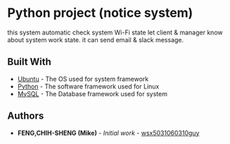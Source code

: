 # Python project (notice system)

this system automatic check system Wi-Fi state let client & manager know about system work state.
it can send email & slack message.

## Built With

* [Ubuntu](https://www.ubuntu.com/) - The OS used for system framework
* [Python](https://www.python.org/) - The software framework used for Linux
* [MySQL](https://www.mysql.com/) - The Database framework used for system


## Authors

* **FENG,CHIH-SHENG (Mike)** - *Initial work* - [wsx5031060310guy](https://github.com/wsx5031060310guy)

